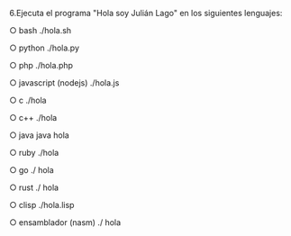 6.Ejecuta el programa "Hola soy Julián Lago" en los siguientes lenguajes:

○ bash
./hola.sh

○ python
./hola.py

○ php
./hola.php

○ javascript (nodejs)
./hola.js

○ c
./hola 

○ c++
./hola

○ java
java hola

○ ruby
./hola

○ go
./ hola

○ rust
./ hola

○ clisp
./hola.lisp

○ ensamblador (nasm)
./ hola

